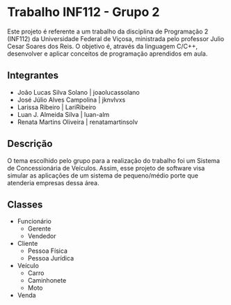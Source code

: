 # Trabalho INF112 - Grupo 2
Este projeto é referente a um trabalho da disciplina de Programação 2 (INF112) da Universidade Federal de Viçosa, ministrada pelo professor Julio Cesar Soares dos Reis. O objetivo é, através da linguagem C/C++, desenvolver e aplicar conceitos de programação aprendidos em aula.

## Integrantes
 - João Lucas Silva Solano | joaolucassolano
 - José Júlio Alves Campolina | jknvlvxs
 - Larissa Ribeiro | LariRibeiro
 - Luan J. Almeida Silva | luan-alm
 - Renata Martins Oliveira | renatamartinsolv
 
## Descrição
O tema escolhido pelo grupo para a realização do trabalho foi um Sistema de Concessionária de Veículos. Assim, esse projeto de software visa simular as aplicações de um sistema de pequeno/médio porte que atenderia empresas dessa área.

## Classes
 - Funcionário
	 - Gerente
	 - Vendedor
 - Cliente
	 - Pessoa Física
	 - Pessoa Jurídica
 - Veículo
	 - Carro
	 - Caminhonete
	 - Moto
 - Venda

